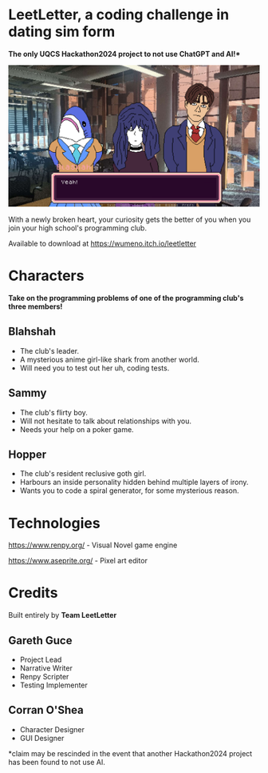 # LeetLetter, a coding challenge in dating sim form
**The only UQCS Hackathon2024 project to not use ChatGPT and AI!\***


![Threezer](screenshots/screenshot0002.png)

With a newly broken heart, your curiosity gets the better of you when you join 
your high school's programming club.

Available to download at https://wumeno.itch.io/leetletter 

# Characters

**Take on the programming problems of one of the programming club's three members!**

## Blahshah
- The club's leader.
- A mysterious anime girl-like shark from another world.
- Will need you to test out her uh, coding tests.

## Sammy
- The club's flirty boy.
- Will not hesitate to talk about relationships with you.
- Needs your help on a poker game.

## Hopper
- The club's resident reclusive goth girl.
- Harbours an inside personality hidden behind multiple layers of irony.
- Wants you to code a spiral generator, for some mysterious reason.

# Technologies
https://www.renpy.org/ - Visual Novel game engine

https://www.aseprite.org/ - Pixel art editor

# Credits
Built entirely by **Team LeetLetter**

## Gareth Guce
- Project Lead
- Narrative Writer
- Renpy Scripter
- Testing Implementer

## Corran O'Shea
- Character Designer
- GUI Designer

*claim may be rescinded in the event that another Hackathon2024 project has
been found to not use AI.
